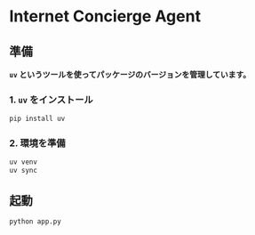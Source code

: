 # Internet Concierge Agent

## 準備

**`uv` というツールを使ってパッケージのバージョンを管理しています。**

### 1. `uv` をインストール

```bash
pip install uv
```

### 2. 環境を準備

```bash
uv venv
uv sync
```

## 起動

```bash
python app.py
```
